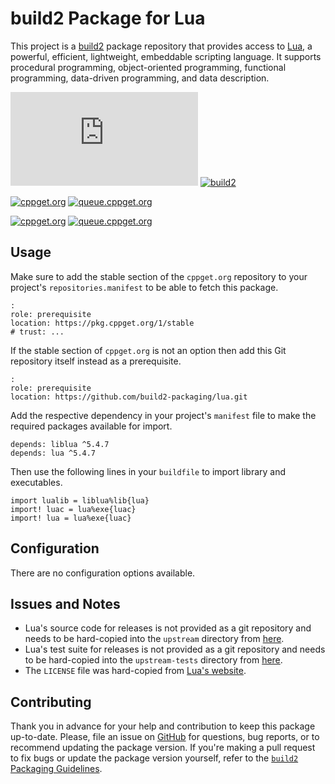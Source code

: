 # build2 Package for Lua

This project is a [build2](https://build2.org) package repository that provides access to [Lua](https://lua.org/home.html), a powerful, efficient, lightweight, embeddable scripting language.
It supports procedural programming, object-oriented programming, functional programming, data-driven programming, and data description.

[![Official](https://img.shields.io/website/https/www.lua.org?down_message=offline&label=Official&style=for-the-badge&up_color=blue&up_message=online)](https://www.lua.org/)
[![build2](https://img.shields.io/website/https/github.com/build2-packaging/lua.svg?down_message=offline&label=build2&style=for-the-badge&up_color=blue&up_message=online)](https://github.com/build2-packaging/lua)

[![cppget.org](https://img.shields.io/website/https/cppget.org/liblua.svg?down_message=offline&label=liblua+cppget.org&style=for-the-badge&up_color=blue&up_message=online)](https://cppget.org/liblua)
[![queue.cppget.org](https://img.shields.io/website/https/queue.cppget.org/liblua.svg?down_message=empty&down_color=blue&label=liblua+queue.cppget.org&style=for-the-badge&up_color=orange&up_message=running)](https://queue.cppget.org/liblua)

[![cppget.org](https://img.shields.io/website/https/cppget.org/lua.svg?down_message=offline&label=lua+cppget.org&style=for-the-badge&up_color=blue&up_message=online)](https://cppget.org/lua)
[![queue.cppget.org](https://img.shields.io/website/https/queue.cppget.org/lua.svg?down_message=empty&down_color=blue&label=lua+queue.cppget.org&style=for-the-badge&up_color=orange&up_message=running)](https://queue.cppget.org/lua)

## Usage
Make sure to add the stable section of the `cppget.org` repository to your project's `repositories.manifest` to be able to fetch this package.

    :
    role: prerequisite
    location: https://pkg.cppget.org/1/stable
    # trust: ...

If the stable section of `cppget.org` is not an option then add this Git repository itself instead as a prerequisite.

    :
    role: prerequisite
    location: https://github.com/build2-packaging/lua.git

Add the respective dependency in your project's `manifest` file to make the required packages available for import.

    depends: liblua ^5.4.7
    depends: lua ^5.4.7

Then use the following lines in your `buildfile` to import library and executables.

    import lualib = liblua%lib{lua}
    import! luac = lua%exe{luac}
    import! lua = lua%exe{luac}

## Configuration
There are no configuration options available.

## Issues and Notes
- Lua's source code for releases is not provided as a git repository and needs to be hard-copied into the `upstream` directory from [here](https://lua.org/download.html).
- Lua's test suite for releases is not provided as a git repository and needs to be hard-copied into the `upstream-tests` directory from [here](https://www.lua.org/tests/).
- The `LICENSE` file was hard-copied from [Lua's website](https://lua.org/license.html).

## Contributing
Thank you in advance for your help and contribution to keep this package up-to-date.
Please, file an issue on [GitHub](https://github.com/build2-packaging/lua/issues) for questions, bug reports, or to recommend updating the package version.
If you're making a pull request to fix bugs or update the package version yourself, refer to the [`build2` Packaging Guidelines](https://build2.org/build2-toolchain/doc/build2-toolchain-packaging.xhtml#core-version-management).
